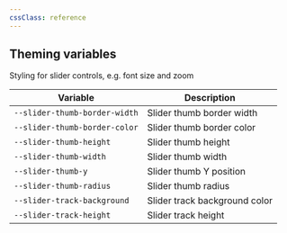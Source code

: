 ```yaml
---
cssClass: reference
---
```


## Theming variables

Styling for slider controls, e.g. font size and zoom

| Variable                      | Description                     |
| ----------------------------- | ------------------------------- |
| `--slider-thumb-border-width` | Slider thumb border width       |
| `--slider-thumb-border-color` | Slider thumb border color       |
| `--slider-thumb-height`       | Slider thumb height             |
| `--slider-thumb-width`        | Slider thumb width              |
| `--slider-thumb-y`            | Slider thumb Y position         |
| `--slider-thumb-radius`       | Slider thumb radius             |
| `--slider-track-background`   | Slider track background color   |
| `--slider-track-height`       | Slider track height             | 
